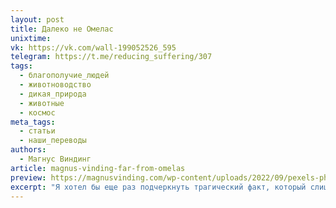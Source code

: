 ```yaml
---
layout: post
title: Далеко не Омелас
unixtime: 
vk: https://vk.com/wall-199052526_595
telegram: https://t.me/reducing_suffering/307
tags:
  - благополучие_людей
  - животноводство
  - дикая_природа
  - животные
  - космос
meta_tags:
  - статьи
  - наши_переводы
authors:
  - Магнус Виндинг
article: magnus-vinding-far-from-omelas
preview: https://magnusvinding.com/wp-content/uploads/2022/09/pexels-photo-1576849.jpeg?w=1400
excerpt: "Я хотел бы еще раз подчеркнуть трагический факт, который слишком легко забывается нашими мечтательными и оптимистичными умами: мир, в котором мы живем, безнадежно далек от Омеласа. К сожалению, наш мир не похож на почти райский город, основанный на страданиях одного-единственного ребенка. Вместо этого в нашем мире миллионы детей голодают и миллионы из них умирают от такого голодания или от других легко предотвратимых причин каждый год. И ни одно из этих страданий не служит поддержанию рая или чего-либо близкого к нему."
---
```


